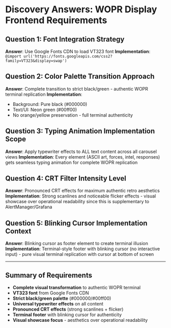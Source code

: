 # Discovery Answers: WOPR Display Frontend Requirements

## Question 1: Font Integration Strategy
**Answer**: Use Google Fonts CDN to load VT323 font
**Implementation**: `@import url('https://fonts.googleapis.com/css2?family=VT323&display=swap')`

## Question 2: Color Palette Transition Approach  
**Answer**: Complete transition to strict black/green - authentic WOPR terminal replication
**Implementation**: 
- Background: Pure black (#000000)
- Text/UI: Neon green (#00ff00) 
- No orange/yellow preservation - full terminal authenticity

## Question 3: Typing Animation Implementation Scope
**Answer**: Apply typewriter effects to ALL text content across all carousel views
**Implementation**: Every element (ASCII art, forces, intel, responses) gets seamless typing animation for complete WOPR replication

## Question 4: CRT Filter Intensity Level
**Answer**: Pronounced CRT effects for maximum authentic retro aesthetics
**Implementation**: Strong scanlines and noticeable flicker effects - visual showcase over operational readability since this is supplementary to AlertManager/Grafana

## Question 5: Blinking Cursor Implementation Context
**Answer**: Blinking cursor as footer element to create terminal illusion
**Implementation**: Terminal-style footer with blinking cursor (no interactive input) - pure visual terminal replication with cursor at bottom of screen

---

## Summary of Requirements
- **Complete visual transformation** to authentic WOPR terminal
- **VT323 font** from Google Fonts CDN
- **Strict black/green palette** (#000000/#00ff00)
- **Universal typewriter effects** on all content
- **Pronounced CRT effects** (strong scanlines + flicker)
- **Terminal footer** with blinking cursor for authenticity
- **Visual showcase focus** - aesthetics over operational readability